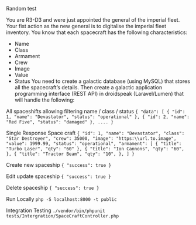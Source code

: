 Random test

You are R3-D3 and were just appointed the general of the imperial fleet. Your fist action as the new
general is to digitalise the imperial fleet inventory.
You know that each spacecraft has the following characteristics:
- Name
- Class
- Armament
- Crew
- Image
- Value
- Status
You need to create a galactic database (using MySQL) that stores all the spacecraft’s details.
Then create a galactic application programming interface (REST API) in droidspeak (Laravel/Lumen)
that will handle the following:

All spaceshifts allowing filtering name / class / status
`
{
 "data": [
 {
 "id": 1,
 "name": "Devastator",
 "status": "operational"
 },
 {
 "id": 2,
 "name": "Red Five",
 "status": "damaged"
 },
....
}
`


Single Response Space craft
`
{
 "id": 1,
 "name": "Devastator",
 "class": "Star Destroyer",
 "crew": 35000,
 "image": "https:\\url.to.image",
 "value": 1999.99,
 "status": "operational",
 "armament": [
 {
 "title": "Turbo Laser",
 "qty": "60"
 },
 {
 "title": "Ion Cannons",
 "qty": "60",
 },
 {
 "title": "Tractor Beam",
 "qty": "10",
 },
 ]
}
`

Create new spaceship
`
{
 "success": true
}
`

Edit update spaceship
`
{
 "success": true
}
`

Delete spaceship 
`
{
 "success": true
}
`

Run Locally 
`php -S localhost:8000 -t public`

Integration Testing 
`./vendor/bin/phpunit tests/Intergration/SpaceCraftController.php`